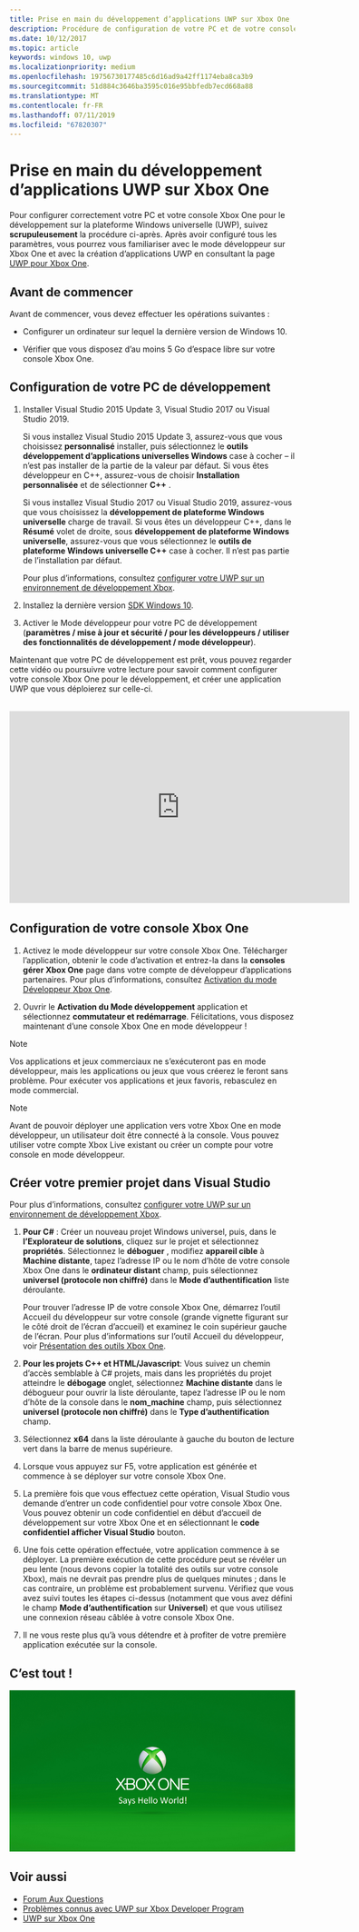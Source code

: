 ```yaml
---
title: Prise en main du développement d’applications UWP sur Xbox One
description: Procédure de configuration de votre PC et de votre console Xbox One pour le développement UWP.
ms.date: 10/12/2017
ms.topic: article
keywords: windows 10, uwp
ms.localizationpriority: medium
ms.openlocfilehash: 19756730177485c6d16ad9a42ff1174eba8ca3b9
ms.sourcegitcommit: 51d884c3646ba3595c016e95bbfedb7ecd668a88
ms.translationtype: MT
ms.contentlocale: fr-FR
ms.lasthandoff: 07/11/2019
ms.locfileid: "67820307"
---
```

# <a name="getting-started-with-uwp-app-development-on-xbox-one"></a>Prise en main du développement d’applications UWP sur Xbox One

Pour configurer correctement votre PC et votre console Xbox One pour le développement sur la plateforme Windows universelle (UWP), suivez **scrupuleusement** la procédure ci-après. Après avoir configuré tous les paramètres, vous pourrez vous familiariser avec le mode développeur sur Xbox One et avec la création d’applications UWP en consultant la page [UWP pour Xbox One](index.md). 

## <a name="before-you-start"></a>Avant de commencer

Avant de commencer, vous devez effectuer les opérations suivantes :
-   Configurer un ordinateur sur lequel la dernière version de Windows 10.
<!-- -  Install Microsoft Visual Studio 2015 Update 3 or Microsoft Visual Studio 2019.

    > [!NOTE]
    > Visual Studio 2019 is required if you are using the Windows 10, build 15063 SDK. -->

- Vérifier que vous disposez d’au moins 5 Go d’espace libre sur votre console Xbox One.

## <a name="setting-up-your-development-pc"></a>Configuration de votre PC de développement

1.  Installer Visual Studio 2015 Update 3, Visual Studio 2017 ou Visual Studio 2019.

    Si vous installez Visual Studio 2015 Update 3, assurez-vous que vous choisissez **personnalisé** installer, puis sélectionnez le **outils développement d’applications universelles Windows** case à cocher – il n’est pas installer de la partie de la valeur par défaut. Si vous êtes développeur en C++, assurez-vous de choisir **Installation personnalisée** et de sélectionner **C++** .

    Si vous installez Visual Studio 2017 ou Visual Studio 2019, assurez-vous que vous choisissez la **développement de plateforme Windows universelle** charge de travail. Si vous êtes un développeur C++, dans le **Résumé** volet de droite, sous **développement de plateforme Windows universelle**, assurez-vous que vous sélectionnez le **outils de plateforme Windows universelle C++** case à cocher. Il n’est pas partie de l’installation par défaut.

    Pour plus d’informations, consultez [configurer votre UWP sur un environnement de développement Xbox](development-environment-setup.md).

2.  Installez la dernière version [SDK Windows 10](https://developer.microsoft.com/windows/downloads/windows-10-sdk).

3.  Activer le Mode développeur pour votre PC de développement (**paramètres / mise à jour et sécurité / pour les développeurs / utiliser des fonctionnalités de développement / mode développeur**).

Maintenant que votre PC de développement est prêt, vous pouvez regarder cette vidéo ou poursuivre votre lecture pour savoir comment configurer votre console Xbox One pour le développement, et créer une application UWP que vous déploierez sur celle-ci.
</br>
</br>
<iframe src="https://channel9.msdn.com/Events/Xbox/App-Dev-on-Xbox/Get-started-with-App-Dev-on-Xbox/player#time=51s:paused" width="600" height="338"  allowFullScreen frameBorder="0"></iframe>

## <a name="setting-up-your-xbox-one-console"></a>Configuration de votre console Xbox One

1.  Activez le mode développeur sur votre console Xbox One. Télécharger l’application, obtenir le code d’activation et entrez-la dans la **consoles gérer Xbox One** page dans votre compte de développeur d’applications partenaires. Pour plus d’informations, consultez [Activation du mode Développeur Xbox One](devkit-activation.md). 

2.  Ouvrir le **Activation du Mode développement** application et sélectionnez **commutateur et redémarrage**. Félicitations, vous disposez maintenant d’une console Xbox One en mode développeur !
  
  > [!NOTE]
  > Vos applications et jeux commerciaux ne s’exécuteront pas en mode développeur, mais les applications ou jeux que vous créerez le feront sans problème. Pour exécuter vos applications et jeux favoris, rebasculez en mode commercial.
    
  > [!NOTE]
  > Avant de pouvoir déployer une application vers votre Xbox One en mode développeur, un utilisateur doit être connecté à la console. Vous pouvez utiliser votre compte Xbox Live existant ou créer un compte pour votre console en mode développeur. 

## <a name="creating-your-first-project-in-visual-studio"></a>Créer votre premier projet dans Visual Studio

Pour plus d’informations, consultez [configurer votre UWP sur un environnement de développement Xbox](development-environment-setup.md).

1.  **Pour C#** : Créer un nouveau projet Windows universel, puis, dans le **l’Explorateur de solutions**, cliquez sur le projet et sélectionnez **propriétés**. Sélectionnez le **déboguer** , modifiez **appareil cible** à **Machine distante**, tapez l’adresse IP ou le nom d’hôte de votre console Xbox One dans le **ordinateur distant**  champ, puis sélectionnez **universel (protocole non chiffré)** dans le **Mode d’authentification** liste déroulante.   

    Pour trouver l’adresse IP de votre console Xbox One, démarrez l’outil Accueil du développeur sur votre console (grande vignette figurant sur le côté droit de l’écran d’accueil) et examinez le coin supérieur gauche de l’écran. Pour plus d’informations sur l’outil Accueil du développeur, voir [Présentation des outils Xbox One](introduction-to-xbox-tools.md).  

2.  **Pour les projets C++ et HTML/Javascript**: Vous suivez un chemin d’accès semblable à C# projets, mais dans les propriétés du projet atteindre le **débogage** onglet, sélectionnez **Machine distante** dans le débogueur pour ouvrir la liste déroulante, tapez l’adresse IP ou le nom d’hôte de la console dans le **nom_machine** champ, puis sélectionnez **universel (protocole non chiffré)** dans le **Type d’authentification** champ.

3. Sélectionnez **x64** dans la liste déroulante à gauche du bouton de lecture vert dans la barre de menus supérieure.
   
4.  Lorsque vous appuyez sur F5, votre application est générée et commence à se déployer sur votre console Xbox One.
  
5.  La première fois que vous effectuez cette opération, Visual Studio vous demande d’entrer un code confidentiel pour votre console Xbox One. Vous pouvez obtenir un code confidentiel en début d’accueil de développement sur votre Xbox One et en sélectionnant le **code confidentiel afficher Visual Studio** bouton.
  
6.  Une fois cette opération effectuée, votre application commence à se déployer. La première exécution de cette procédure peut se révéler un peu lente (nous devons copier la totalité des outils sur votre console Xbox), mais ne devrait pas prendre plus de quelques minutes ; dans le cas contraire, un problème est probablement survenu. Vérifiez que vous avez suivi toutes les étapes ci-dessus (notamment que vous avez défini le champ **Mode d’authentification** sur **Universel**) et que vous utilisez une connexion réseau câblée à votre console Xbox One.  

7. Il ne vous reste plus qu’à vous détendre et à profiter de votre première application exécutée sur la console.  

## <a name="thats-it"></a>C’est tout !

![Hello World](images/getting-started-hello-world.png)

## <a name="see-also"></a>Voir aussi  
- [Forum Aux Questions](frequently-asked-questions.md)  
- [Problèmes connus avec UWP sur Xbox Developer Program](known-issues.md)
- [UWP sur Xbox One](index.md) 
